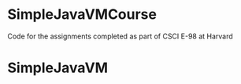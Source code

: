 SimpleJavaVMCourse
==================

Code for the assignments completed as part of CSCI E-98 at Harvard
# SimpleJavaVM
